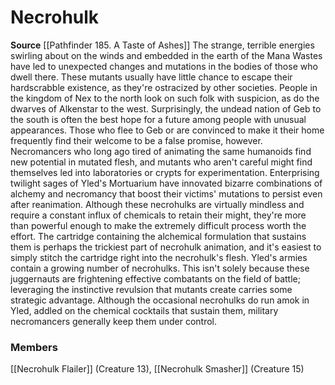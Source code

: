 ﻿---
creature_family: Necrohulk
id: '328'
name: Necrohulk
rarity: Common
source: '[[DATABASE/source/Pathfinder 185. A Taste of Ashes|Pathfinder #185: A Taste
  of Ashes]]'
trait: null
type: Creature Family

---
# Necrohulk

**Source** [[Pathfinder 185. A Taste of Ashes]]
The strange, terrible energies swirling about on the winds and embedded in the earth of the Mana Wastes have led to unexpected changes and mutations in the bodies of those who dwell there. These mutants usually have little chance to escape their hardscrabble existence, as they're ostracized by other societies. People in the kingdom of Nex to the north look on such folk with suspicion, as do the dwarves of Alkenstar to the west. Surprisingly, the undead nation of Geb to the south is often the best hope for a future among people with unusual appearances.
 Those who flee to Geb or are convinced to make it their home frequently find their welcome to be a false promise, however. Necromancers who long ago tired of animating the same humanoids find new potential in mutated flesh, and mutants who aren't careful might find themselves led into laboratories or crypts for experimentation.
 Enterprising twilight sages of Yled's Mortuarium have innovated bizarre combinations of alchemy and necromancy that boost their victims' mutations to persist even after reanimation. Although these necrohulks are virtually mindless and require a constant influx of chemicals to retain their might, they're more than powerful enough to make the extremely difficult process worth the effort. The cartridge containing the alchemical formulation that sustains them is perhaps the trickiest part of necrohulk animation, and it's easiest to simply stitch the cartridge right into the necrohulk's flesh.
 Yled's armies contain a growing number of necrohulks. This isn't solely because these juggernauts are frightening effective combatants on the field of battle; leveraging the instinctive revulsion that mutants create carries some strategic advantage. Although the occasional necrohulks do run amok in Yled, addled on the chemical cocktails that sustain them, military necromancers generally keep them under control.

### Members

[[Necrohulk Flailer]] (Creature 13), [[Necrohulk Smasher]] (Creature 15)